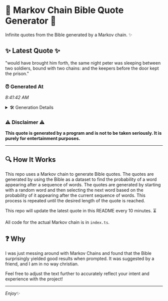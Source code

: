 # 📖 Markov Chain Bible Quote Generator 📖

Infinite quotes from the Bible generated by a Markov chain. ✨

## ✨ Latest Quote ✨
"would have brought him forth, the same night peter was sleeping between two soldiers, bound with two chains: and the keepers before the door kept the prison."

### ⏰ Generated At
*8:41:42 AM*

<details>
    <summary>🛠️ Generation Details</summary>
    <p>
        <strong>🌱 Seed:</strong> would<br>
        <strong>🔄 Iterations:</strong> 26<br>
        <strong>📜 Context History:</strong><br>[ would ]: have<br>[ would, have ]: brought<br>[ would, have, brought ]: him<br>[ would, have, brought, him ]: forth,<br>[ would, have, brought, him, forth, ]: the<br>[ would, have, brought, him, forth,, the ]: same<br>[ have, brought, him, forth,, the, same ]: night<br>[ brought, him, forth,, the, same, night ]: peter<br>[ him, forth,, the, same, night, peter ]: was<br>[ forth,, the, same, night, peter, was ]: sleeping<br>[ the, same, night, peter, was, sleeping ]: between<br>[ same, night, peter, was, sleeping, between ]: two<br>[ night, peter, was, sleeping, between, two ]: soldiers,<br>[ peter, was, sleeping, between, two, soldiers, ]: bound<br>[ was, sleeping, between, two, soldiers,, bound ]: with<br>[ sleeping, between, two, soldiers,, bound, with ]: two<br>[ between, two, soldiers,, bound, with, two ]: chains:<br>[ two, soldiers,, bound, with, two, chains: ]: and<br>[ soldiers,, bound, with, two, chains:, and ]: the<br>[ bound, with, two, chains:, and, the ]: keepers<br>[ with, two, chains:, and, the, keepers ]: before<br>[ two, chains:, and, the, keepers, before ]: the<br>[ chains:, and, the, keepers, before, the ]: door<br>[ and, the, keepers, before, the, door ]: kept<br>[ the, keepers, before, the, door, kept ]: the<br>[ keepers, before, the, door, kept, the ]: prison.<br>
    </p>
</details>

### ⚠️ Disclaimer ⚠️
**This quote is generated by a program and is not to be taken seriously. It is purely for entertainment purposes.**

---

## 🔍 How It Works

This repo uses a Markov chain to generate Bible quotes. The quotes are generated by using the Bible as a dataset to find the probability of a word appearing after a sequence of words. The quotes are generated by starting with a random word and then selecting the next word based on the probability of it appearing after the current sequence of words. This process is repeated until the desired length of the quote is reached.

This repo will update the latest quote in this README every 10 minutes. ⏳

All code for the actual Markov chain is in `index.ts`.

## ❓ Why

I was just messing around with Markov Chains and found that the Bible surprisingly yielded good results when prompted. 
It was suggested by a friend, and I am in no way christian.

Feel free to adjust the text further to accurately reflect your intent and experience with the project!

---

*Enjoy*✨

